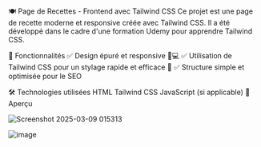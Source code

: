 🍽️ Page de Recettes - Frontend avec Tailwind CSS
Ce projet est une page de recette moderne et responsive créée avec Tailwind CSS. Il a été développé dans le cadre d'une formation Udemy pour apprendre Tailwind CSS.

🚀 Fonctionnalités
✅ Design épuré et responsive 📱💻
✅ Utilisation de Tailwind CSS pour un stylage rapide et efficace 🎨
✅ Structure simple et optimisée pour le SEO

🛠️ Technologies utilisées
HTML
Tailwind CSS
JavaScript (si applicable)
📸 Aperçu

![Screenshot 2025-03-09 015313](https://github.com/user-attachments/assets/d057e910-4507-44f9-b8ab-1d373bf1d2fa)

![image](https://github.com/user-attachments/assets/4a125989-3e28-4603-98b3-c142a65001d1)
